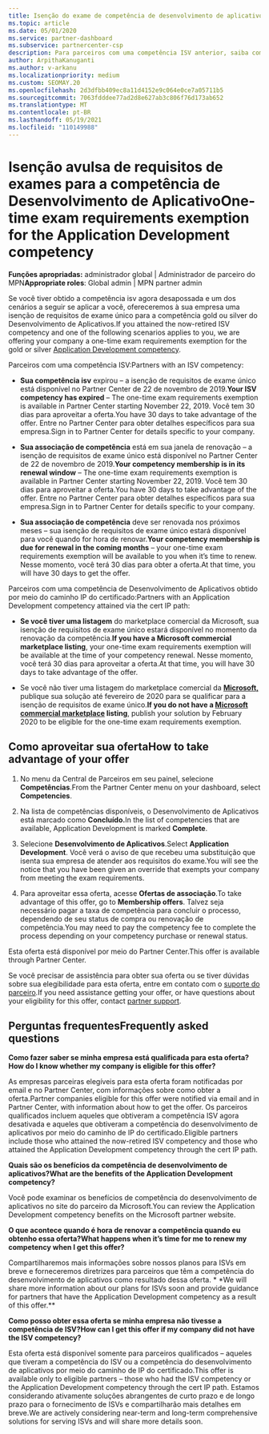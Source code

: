 ```yaml
---
title: Isenção do exame de competência de desenvolvimento de aplicativos
ms.topic: article
ms.date: 05/01/2020
ms.service: partner-dashboard
ms.subservice: partnercenter-csp
description: Para parceiros com uma competência ISV anterior, saiba como obter uma isenção de requisitos de exame única para a competência desenvolvimento de aplicativos
author: ArpithaKanuganti
ms.author: v-arkanu
ms.localizationpriority: medium
ms.custom: SEOMAY.20
ms.openlocfilehash: 2d3dfbb409ec8a11d4152e9c064e0ce7a05711b5
ms.sourcegitcommit: 7063fdddee77ad2d8e627ab3c806f76d173ab652
ms.translationtype: MT
ms.contentlocale: pt-BR
ms.lasthandoff: 05/19/2021
ms.locfileid: "110149988"
---
```

# <a name="one-time-exam-requirements-exemption-for-the-application-development-competency"></a><span data-ttu-id="adab0-103">Isenção avulsa de requisitos de exames para a competência de Desenvolvimento de Aplicativo</span><span class="sxs-lookup"><span data-stu-id="adab0-103">One-time exam requirements exemption for the Application Development competency</span></span>

<span data-ttu-id="adab0-104">**Funções apropriadas:** administrador global | Administrador de parceiro do MPN</span><span class="sxs-lookup"><span data-stu-id="adab0-104">**Appropriate roles**: Global admin | MPN partner admin</span></span>

<span data-ttu-id="adab0-105">Se você tiver obtido a competência isv agora desapossada e um dos cenários a seguir se aplicar [](https://partner.microsoft.com/membership/application-development-competency)a você, ofereceremos à sua empresa uma isenção de requisitos de exame único para a competência gold ou silver do Desenvolvimento de Aplicativos.</span><span class="sxs-lookup"><span data-stu-id="adab0-105">If you attained the now-retired ISV competency and one of the following scenarios applies to you, we are offering your company a one-time exam requirements exemption for the gold or silver [Application Development competency](https://partner.microsoft.com/membership/application-development-competency).</span></span> 

<span data-ttu-id="adab0-106">Parceiros com uma competência ISV:</span><span class="sxs-lookup"><span data-stu-id="adab0-106">Partners with an ISV competency:</span></span>

- <span data-ttu-id="adab0-107">**Sua competência isv** expirou – a isenção de requisitos de exame único está disponível no Partner Center de 22 de novembro de 2019.</span><span class="sxs-lookup"><span data-stu-id="adab0-107">**Your ISV competency has expired** – The one-time exam requirements exemption is available in Partner Center starting November 22, 2019.</span></span> <span data-ttu-id="adab0-108">Você tem 30 dias para aproveitar a oferta.</span><span class="sxs-lookup"><span data-stu-id="adab0-108">You have 30 days to take advantage of the offer.</span></span> <span data-ttu-id="adab0-109">Entre no Partner Center para obter detalhes específicos para sua empresa.</span><span class="sxs-lookup"><span data-stu-id="adab0-109">Sign in to Partner Center for details specific to your company.</span></span>

- <span data-ttu-id="adab0-110">**Sua associação de competência** está em sua janela de renovação – a isenção de requisitos de exame único está disponível no Partner Center de 22 de novembro de 2019.</span><span class="sxs-lookup"><span data-stu-id="adab0-110">**Your competency membership is in its renewal window** – The one-time exam requirements exemption is available in Partner Center starting November 22, 2019.</span></span> <span data-ttu-id="adab0-111">Você tem 30 dias para aproveitar a oferta.</span><span class="sxs-lookup"><span data-stu-id="adab0-111">You have 30 days to take advantage of the offer.</span></span> <span data-ttu-id="adab0-112">Entre no Partner Center para obter detalhes específicos para sua empresa.</span><span class="sxs-lookup"><span data-stu-id="adab0-112">Sign in to Partner Center for details specific to your company.</span></span>

- <span data-ttu-id="adab0-113">**Sua associação de competência** deve ser renovada nos próximos meses – sua isenção de requisitos de exame único estará disponível para você quando for hora de renovar.</span><span class="sxs-lookup"><span data-stu-id="adab0-113">**Your competency membership is due for renewal in the coming months** – your one-time exam requirements exemption will be available to you when it’s time to renew.</span></span> <span data-ttu-id="adab0-114">Nesse momento, você terá 30 dias para obter a oferta.</span><span class="sxs-lookup"><span data-stu-id="adab0-114">At that time, you will have 30 days to get the offer.</span></span>

<span data-ttu-id="adab0-115">Parceiros com uma competência de Desenvolvimento de Aplicativos obtido por meio do caminho IP do certificado:</span><span class="sxs-lookup"><span data-stu-id="adab0-115">Partners with an Application Development competency attained via the cert IP path:</span></span>

- <span data-ttu-id="adab0-116">**Se você tiver uma listagem** do marketplace comercial da Microsoft, sua isenção de requisitos de exame único estará disponível no momento da renovação da competência.</span><span class="sxs-lookup"><span data-stu-id="adab0-116">**If you have a Microsoft commercial marketplace listing**, your one-time exam requirements exemption will be available at the time of your competency renewal.</span></span> <span data-ttu-id="adab0-117">Nesse momento, você terá 30 dias para aproveitar a oferta.</span><span class="sxs-lookup"><span data-stu-id="adab0-117">At that time, you will have 30 days to take advantage of the offer.</span></span>

- <span data-ttu-id="adab0-118">Se você não tiver uma listagem do marketplace comercial da **[Microsoft,](https://azure.microsoft.com/overview/commercial-marketplace/)** publique sua solução até fevereiro de 2020 para se qualificar para a isenção de requisitos de exame único.</span><span class="sxs-lookup"><span data-stu-id="adab0-118">**If you do not have a [Microsoft commercial marketplace](https://azure.microsoft.com/overview/commercial-marketplace/) listing**, publish your solution by February 2020 to be eligible for the one-time exam requirements exemption.</span></span>

## <a name="how-to-take-advantage-of-your-offer"></a><span data-ttu-id="adab0-119">Como aproveitar sua oferta</span><span class="sxs-lookup"><span data-stu-id="adab0-119">How to take advantage of your offer</span></span>

1. <span data-ttu-id="adab0-120">No menu da Central de Parceiros em seu painel, selecione **Competências**.</span><span class="sxs-lookup"><span data-stu-id="adab0-120">From the Partner Center menu on your dashboard, select **Competencies**.</span></span>
2. <span data-ttu-id="adab0-121">Na lista de competências disponíveis, o Desenvolvimento de Aplicativos está marcado como **Concluído.**</span><span class="sxs-lookup"><span data-stu-id="adab0-121">In the list of competencies that are available, Application Development is marked **Complete**.</span></span>

3. <span data-ttu-id="adab0-122">Selecione **Desenvolvimento de Aplicativos**.</span><span class="sxs-lookup"><span data-stu-id="adab0-122">Select **Application Development**.</span></span> <span data-ttu-id="adab0-123">Você verá o aviso de que recebeu uma substituição que isenta sua empresa de atender aos requisitos do exame.</span><span class="sxs-lookup"><span data-stu-id="adab0-123">You will see the notice that you have been given an override that exempts your company from meeting the exam requirements.</span></span> 

4. <span data-ttu-id="adab0-124">Para aproveitar essa oferta, acesse **Ofertas de associação**.</span><span class="sxs-lookup"><span data-stu-id="adab0-124">To take advantage of this offer, go to **Membership offers**.</span></span> <span data-ttu-id="adab0-125">Talvez seja necessário pagar a taxa de competência para concluir o processo, dependendo de seu status de compra ou renovação de competência.</span><span class="sxs-lookup"><span data-stu-id="adab0-125">You may need to pay the competency fee to complete the process depending on your competency purchase or renewal status.</span></span> 

<span data-ttu-id="adab0-126">Esta oferta está disponível por meio do Partner Center.</span><span class="sxs-lookup"><span data-stu-id="adab0-126">This offer is available through Partner Center.</span></span>

<span data-ttu-id="adab0-127">Se você precisar de assistência para obter sua oferta ou se tiver dúvidas sobre sua elegibilidade para esta oferta, entre em contato com o [suporte do parceiro](https://partner.microsoft.com/Support).</span><span class="sxs-lookup"><span data-stu-id="adab0-127">If you need assistance getting your offer, or have questions about your eligibility for this offer, contact [partner support](https://partner.microsoft.com/Support).</span></span> 

## <a name="frequently-asked-questions"></a><span data-ttu-id="adab0-128">Perguntas frequentes</span><span class="sxs-lookup"><span data-stu-id="adab0-128">Frequently asked questions</span></span>

<span data-ttu-id="adab0-129">**Como fazer saber se minha empresa está qualificada para esta oferta?**</span><span class="sxs-lookup"><span data-stu-id="adab0-129">**How do I know whether my company is eligible for this offer?**</span></span>

<span data-ttu-id="adab0-130">As empresas parceiras elegíveis para esta oferta foram notificadas por email e no Partner Center, com informações sobre como obter a oferta.</span><span class="sxs-lookup"><span data-stu-id="adab0-130">Partner companies eligible for this offer were notified via email and in Partner Center, with information about how to get the offer.</span></span> <span data-ttu-id="adab0-131">Os parceiros qualificados incluem aqueles que obtiveram a competência ISV agora desativada e aqueles que obtiveram a competência do desenvolvimento de aplicativos por meio do caminho de IP do certificado.</span><span class="sxs-lookup"><span data-stu-id="adab0-131">Eligible partners include those who attained the now-retired ISV competency and those who attained the Application Development competency through the cert IP path.</span></span> 

<span data-ttu-id="adab0-132">**Quais são os benefícios da competência de desenvolvimento de aplicativos?**</span><span class="sxs-lookup"><span data-stu-id="adab0-132">**What are the benefits of the Application Development competency?**</span></span>

<span data-ttu-id="adab0-133">Você pode examinar os benefícios de competência do desenvolvimento de aplicativos no site do parceiro da Microsoft.</span><span class="sxs-lookup"><span data-stu-id="adab0-133">You can review the Application Development competency benefits on the Microsoft partner website.</span></span> 

<span data-ttu-id="adab0-134">**O que acontece quando é hora de renovar a competência quando eu obtenho essa oferta?**</span><span class="sxs-lookup"><span data-stu-id="adab0-134">**What happens when it’s time for me to renew my competency when I get this offer?**</span></span> 

<span data-ttu-id="adab0-135">Compartilharemos mais informações sobre nossos planos para ISVs em breve e forneceremos diretrizes para parceiros que têm a competência do desenvolvimento de aplicativos como resultado dessa oferta. \* \*</span><span class="sxs-lookup"><span data-stu-id="adab0-135">We will share more information about our plans for ISVs soon and provide guidance for partners that have the Application Development competency as a result of this offer.\*\*</span></span>  

<span data-ttu-id="adab0-136">**Como posso obter essa oferta se minha empresa não tivesse a competência de ISV?**</span><span class="sxs-lookup"><span data-stu-id="adab0-136">**How can I get this offer if my company did not have the ISV competency?**</span></span>

<span data-ttu-id="adab0-137">Esta oferta está disponível somente para parceiros qualificados – aqueles que tiveram a competência do ISV ou a competência do desenvolvimento de aplicativos por meio do caminho de IP do certificado.</span><span class="sxs-lookup"><span data-stu-id="adab0-137">This offer is available only to eligible partners – those who had the ISV competency or the Application Development competency through the cert IP path.</span></span> <span data-ttu-id="adab0-138">Estamos considerando ativamente soluções abrangentes de curto prazo e de longo prazo para o fornecimento de ISVs e compartilharão mais detalhes em breve.</span><span class="sxs-lookup"><span data-stu-id="adab0-138">We are actively considering near-term and long-term comprehensive solutions for serving ISVs and will share more details soon.</span></span> 


